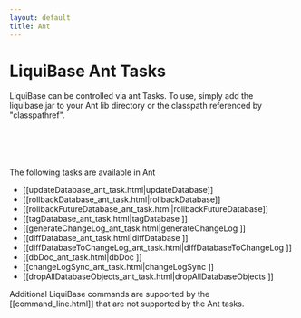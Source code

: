 ```yaml
---
layout: default
title: Ant
---
```


# LiquiBase Ant Tasks #

LiquiBase can be controlled via ant Tasks. To use, simply add the liquibase.jar to your Ant lib directory or the classpath referenced by "classpathref".

<code xml>
    <taskdef resource="liquibasetasks.properties">
        <classpath refid="classpath"/>
    </taskdef>
</code>

The following tasks are available in Ant
  * [[updateDatabase_ant_task.html|updateDatabase]]
  * [[rollbackDatabase_ant_task.html|rollbackDatabase]]
  * [[rollbackFutureDatabase_ant_task.html|rollbackFutureDatabase]]
  * [[tagDatabase_ant_task.html|tagDatabase ]]
  * [[generateChangeLog_ant_task.html|generateChangeLog ]]
  * [[diffDatabase_ant_task.html|diffDatabase ]]
  * [[diffDatabaseToChangeLog_ant_task.html|diffDatabaseToChangeLog ]]
  * [[dbDoc_ant_task.html|dbDoc ]]
  * [[changeLogSync_ant_task.html|changeLogSync ]]
  * [[dropAllDatabaseObjects_ant_task.html|dropAllDatabaseObjects ]]

Additional LiquiBase commands are supported by the [[command_line.html]] that are not supported by the Ant tasks.


